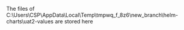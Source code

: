 The files of C:\Users\CSP\AppData\Local\Temp\tmpwq_f_8z6\new_branch\helm-charts\uat2-values are stored here